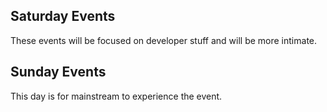 ## Saturday Events
These events will be focused on developer stuff and will be more intimate.

## Sunday Events
This day is for mainstream to experience the event.
